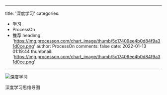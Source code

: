 
---
title: '深度学习'
categories: 
 - 学习
 - ProcessOn
 - 推荐
headimg: 'https://img.processon.com/chart_image/thumb/5c17409ee4b0d84f9a31d0ce.png'
author: ProcessOn
comments: false
date: 2022-01-13 01:19:44
thumbnail: 'https://img.processon.com/chart_image/thumb/5c17409ee4b0d84f9a31d0ce.png'
---

<div>   
<img class="thumb" alt="深度学习" src="https://img.processon.com/chart_image/thumb/5c17409ee4b0d84f9a31d0ce.png" referrerpolicy="no-referrer">
<p>深度学习思维导图</p>  
</div>
            